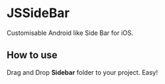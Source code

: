 # JSSideBar
Customisable Android like  Side Bar for iOS.

## How to use
Drag and Drop **Sidebar** folder to your project. Easy!
